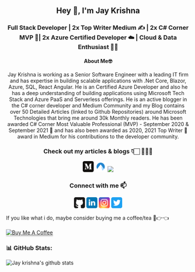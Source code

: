 <h2 align='center'>Hey 👋, I'm Jay Krishna</h2>
<h3 align = 'center'> Full Stack Developer | 2x Top Writer Medium ✍️ | 2x C# Corner MVP 🏅| 2x Azure Certified Developer ☁️ | Cloud & Data Enthusiast 🤷‍♂️
<h4 align='center'>About Me🤓</h4>
<p align='center'>Jay Krishna is working as a Senior Software Engineer with a leading IT firm and has expertise in building scalable applications with .Net Core, Blazor, Azure, SQL, React Angular. He is an Certified Azure Developer and also he has a deep understanding of building applications using Microsoft Tech Stack and Azure PaaS and Serverless offerings. He is an active blogger in the C# corner developer and Medium Community and my Blog contains over 50 Detailed Articles (linked to Github Repositories) around Microsoft Technologies that bring me around 30k Monthly readers. He has been awarded C# Corner Most Valuable Professional (MVP) - September 2020 & September 2021 🥇   and has also been awarded as 2020, 2021 Top Writer 🥇  award in Medium for his contributions to the developer community.</p><h3 align = 'center'>Check out my articles & blogs 👇🏻 👨🏻‍💻 </h3>
<p align = 'center'><a href = https://jaykrishnareddy.medium.com/ target='blank'> <img src=https://github.com/edent/SuperTinyIcons/blob/master/images/svg/medium.svg height='30' weight='30'/></a>
 <a href = https://www.c-sharpcorner.com/members/jay-krishna4 target='blank'> <img src=https://github.com/edent/SuperTinyIcons/blob/master/images/svg/codeberg.svg height='30' weight='30'/></a>
 <a href = https://jaykrishnareddy.hashnode.dev target='blank'> <img src=https://user-images.githubusercontent.com/35819660/103106661-f0dca800-45fc-11eb-94b1-3e0d1845820f.png height='30' weight='30'/></a><h3 align='center'>Connect with me  📫 </h3>
<p align = 'center'> 
 <a href = https://github.com/https://github.com/JayKrishnareddy target='blank'> <img src=https://github.com/edent/SuperTinyIcons/blob/master/images/svg/github.svg height='30' weight='30'/></a>
<a href = https://www.linkedin.com/in/https://www.linkedin.com/in/jay-krishna-reddy/ target='blank'> <img src=https://github.com/edent/SuperTinyIcons/blob/master/images/svg/linkedin.svg height='30' weight='30'/></a> 
<a href = https://www.instagram.com/jaykrishnareddy/ target='blank'> <img src=https://github.com/edent/SuperTinyIcons/blob/master/images/svg/instagram.svg height='30' weight='30'/></a>
<a href = https://twitter.com/jaykrishnaredde target='blank'> <img src=https://github.com/edent/SuperTinyIcons/blob/master/images/svg/twitter.svg height='30' weight='30'/></a>
 
If you like what i do, maybe consider buying me a coffee/tea 🥺👉👈
<br /><br />
<a href="https://www.buymeacoffee.com/jaykrishnareddy" target="_blank"><img src="https://www.buymeacoffee.com/assets/img/custom_images/orange_img.png" alt="Buy Me A Coffee" style="height: 41px !important;width: 174px !important;box-shadow: 0px 3px 2px 0px rgba(190, 190, 190, 0.5) !important;-webkit-box-shadow: 0px 3px 2px 0px rgba(190, 190, 190, 0.5) !important;" ></a>
<br />
 
### 📊 GitHub Stats:
![Jay krishna's github stats](https://github-readme-stats.vercel.app/api?username=jaykrishnareddy&show_icons=true&count_private=true&include_all_commits=true)
 
